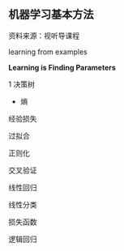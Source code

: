 ## 机器学习基本方法

资料来源：视听导课程

learning from examples

**Learning is Finding Parameters**

1 决策树

* 熵



经验损失



过拟合



正则化



交叉验证





线性回归



线性分类



损失函数



逻辑回归





